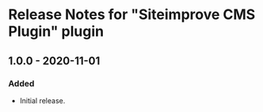 # Release Notes for "Siteimprove CMS Plugin" plugin

## 1.0.0 - 2020-11-01

### Added
- Initial release.